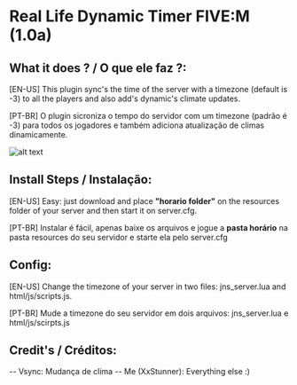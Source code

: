 #  Real Life Dynamic Timer FIVE:M (1.0a)

## What it does ? / O que ele faz ?:

[EN-US]
This plugin sync's the time of the server with a timezone (default is -3) to all the players and also add's dynamic's climate updates.

[PT-BR]
O plugin sicroniza o tempo do servidor com um timezone (padrão é -3) para todos os jogadores e também adiciona atualização de climas dinamicamente.

![alt text](https://i.imgur.com/EPUoIo5.jpg)

## Install Steps / Instalação: 

[EN-US]
Easy: just download and place <b>"horario folder"</b>  on the resources folder of your server and then start it on server.cfg.

[PT-BR]
Instalar é fácil, apenas baixe os arquivos e jogue a  <b>pasta horário</b> na pasta resources do seu servidor e starte ela pelo server.cfg

## Config:

[EN-US]
Change the timezone of your server in two files: jns_server.lua and html/js/scripts.js.

[PT-BR]
Mude a timezone do seu servidor em dois arquivos: jns_server.lua e html/js/scirpts.js

## Credit's / Créditos:
-- Vsync: Mudança de clima
-- Me (XxStunner): Everything  else :)